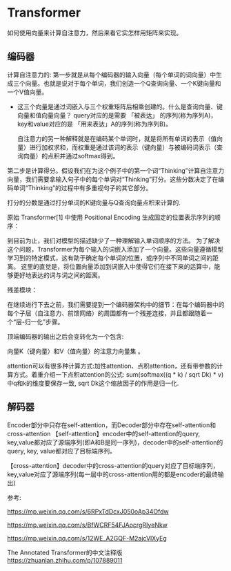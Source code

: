 # Transformer

如何使用向量来计算自注意力，然后来看它实怎样用矩阵来实现。

## 编码器

计算自注意力的:
第一步就是从每个编码器的输入向量（每个单词的词向量）中生成三个向量。也就是说对于每个单词，我们创造一个Q查询向量、一个K键向量和一个V值向量。

- 这三个向量是通过词嵌入与三个权重矩阵后相乘创建的。什么是查询向量、键向量和值向量向量？
    query对应的是需要 「被表达」 的序列(称为序列A)，key和value对应的是 「用来表达」A的序列(称为序列B)。

    自注意力的另一种解释就是在编码某个单词时，就是将所有单词的表示（值向量）进行加权求和，而权重是通过该词的表示（键向量）与被编码词表示（查询向量）的点积并通过softmax得到。

第二步是计算得分。假设我们在为这个例子中的第一个词“Thinking”计算自注意力向量，我们需要拿输入句子中的每个单词对“Thinking”打分。这些分数决定了在编码单词“Thinking”的过程中有多重视句子的其它部分。

打分的分数是通过打分单词的K键向量与Q查询向量点积来计算的.

原始 Transformer[1] 中使用 Positional Encoding 生成固定的位置表示序列的顺序：

到目前为止，我们对模型的描述缺少了一种理解输入单词顺序的方法。
为了解决这个问题，Transformer为每个输入的词嵌入添加了一个向量。这些向量遵循模型学习到的特定模式，这有助于确定每个单词的位置，或序列中不同单词之间的距离。
这里的直觉是，将位置向量添加到词嵌入中使得它们在接下来的运算中，能够更好地表达的词与词之间的距离。

残差模块：

在继续进行下去之前，我们需要提到一个编码器架构中的细节：在每个编码器中的每个子层（自注意力、前馈网络）的周围都有一个残差连接，并且都跟随着一个“层-归一化”步骤。

顶端编码器的输出之后会变转化为一个包含:

向量K（键向量）和V（值向量）的注意力向量集 。

attention可以有很多种计算方式:加性attention、点积attention，还有带参数的计算方式。着重介绍一下点积attention的公式:
sum(softmax((q * k) / sqrt Dk) * v) 中q和k的维度要保存一致, sqrt Dk这个缩放因子的作用是归一化.

## 解码器

Encoder部分中只存在self-attention，而Decoder部分中存在self-attention和cross-attention
【self-attention】encoder中的self-attention的query, key,value都对应了源端序列(即A和B是同一序列)，decoder中的self-attention的query, key, value都对应了目标端序列。

【cross-attention】decoder中的cross-attention的query对应了目标端序列，key,value对应了源端序列(每一层中的cross-attention用的都是encoder的最终输出)

参考:

https://mp.weixin.qq.com/s/6RPxTdDcxJ050oAp34Ofdw

https://mp.weixin.qq.com/s/BfWCRF54FJAocrgRIyeNkw

https://mp.weixin.qq.com/s/12WE_A2GQF-M2ajcVlXyEg


The Annotated Transformer的中文注释版
https://zhuanlan.zhihu.com/p/107889011